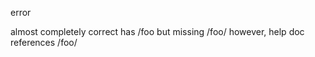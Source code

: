 <!-- c3f34d45c4b629a97fa20ae4ebb60458 -->
<!--
/foo/
/foo
-->

error

almost completely correct
has /foo but missing /foo/
however, help doc references /foo/
